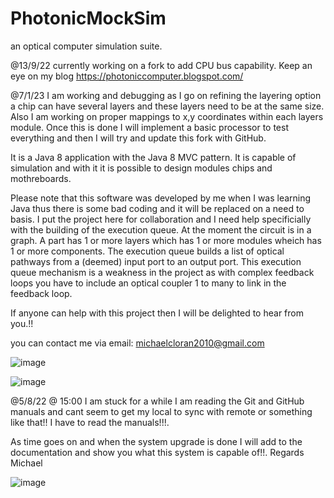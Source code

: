 # PhotonicMockSim
an optical computer simulation suite.

@13/9/22 currently working on a fork to add CPU bus capability. Keep an eye on my blog https://photoniccomputer.blogspot.com/

@7/1/23 I am working and debugging as I go on refining the layering option a chip can have several layers and these layers need to be at the same size. Also I am working on proper mappings to x,y coordinates within each layers module. Once this is done I will implement a basic processor to test everything and then I will try and update this fork with GitHub.

It is a Java 8 application with the Java 8 MVC pattern. It is capable of simulation and with it it is possible to design modules chips and mothreboards.

Please note that this software was developed by me when I was learning Java thus there is some bad coding and it will be replaced on a need to basis. I put the project 
here for collaboration and I need help specificially with the building of the execution queue. At the moment the circuit is in a graph. A part has 1 or more layers
which has 1 or more modules wheich has 1 or more components. The execution queue builds a list of optical pathways from a (deemed) input port to an output port. This
execution queue mechanism is a weakness in the project as with complex feedback loops you have to include an optical coupler 1 to many to link in the feedback loop.

If anyone can help with this project then I will be delighted to hear from you.!!

you can contact me via email: michaelcloran2010@gmail.com

![image](https://user-images.githubusercontent.com/107754541/182467258-2d4a64a7-5bea-41b3-97b5-7426bbf0da98.png)


![image](https://user-images.githubusercontent.com/107754541/182541023-28718383-5d6a-46b5-af7d-8bf253b0836d.png)


@5/8/22 @ 15:00
I am stuck for a while I am reading the Git and GitHub manuals and cant seem to get my local to sync with remote or something like that!! I have to read the manuals!!!.

As time goes on and when the system upgrade is done I will add to the documentation and show you what this system is capable of!!.
Regards
Michael







![image](https://user-images.githubusercontent.com/107754541/174435515-2f15a520-4091-4cf4-bab6-ed286bf472c5.png)
